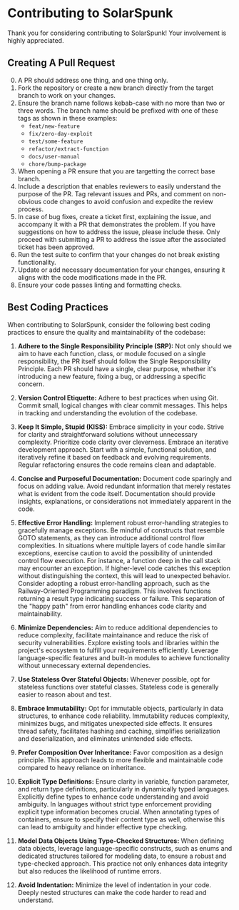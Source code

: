 # Contributing to SolarSpunk

Thank you for considering contributing to SolarSpunk! Your involvement is highly appreciated.

## Creating A Pull Request

0. A PR should address one thing, and one thing only.
1. Fork the repository or create a new branch directly from the target branch to work on your changes.
2. Ensure the branch name follows kebab-case with no more than two or three words. The branch name should be prefixed with one of these tags as shown in these examples:
   - `feat/new-feature`
   - `fix/zero-day-exploit`
   - `test/some-feature`
   - `refactor/extract-function`
   - `docs/user-manual`
   - `chore/bump-package`
3. When opening a PR ensure that you are targetting the correct base branch.
4. Include a description that enables reviewers to easily understand the purpose of the PR. Tag relevant issues and PRs, and comment on non-obvious code changes to avoid confusion and expedite the review process.
5. In case of bug fixes, create a ticket first, explaining the issue, and accompany it with a PR that demonstrates the problem. If you have suggestions on how to address the issue, please include these. Only proceed with submitting a PR to address the issue after the associated ticket has been approved.
6. Run the test suite to confirm that your changes do not break existing functionality.
7. Update or add necessary documentation for your changes, ensuring it aligns with the code modifications made in the PR.
8. Ensure your code passes linting and formatting checks.


## Best Coding Practices

When contributing to SolarSpunk, consider the following best coding practices to ensure the quality and maintainability of the codebase:

1. **Adhere to the Single Responsibility Principle (SRP):** Not only should we aim to have each function, class, or module focused on a single responsibility, the PR itself should follow the Single Responsibility Principle. Each PR should have a single, clear purpose, whether it's introducing a new feature, fixing a bug, or addressing a specific concern.

2.  **Version Control Etiquette:** Adhere to best practices when using Git. Commit small, logical changes with clear commit messages. This helps in tracking and understanding the evolution of the codebase.

3. **Keep It Simple, Stupid (KISS):** Embrace simplicity in your code. Strive for clarity and straightforward solutions without unnecessary complexity. Prioritize code clarity over cleverness. Embrace an iterative development approach. Start with a simple, functional solution, and iteratively refine it based on feedback and evolving requirements. Regular refactoring ensures the code remains clean and adaptable.

4.  **Concise and Purposeful Documentation:** Document code sparingly and focus on adding value. Avoid redundant information that merely restates what is evident from the code itself. Documentation should provide insights, explanations, or considerations not immediately apparent in the code.

5.  **Effective Error Handling:** Implement robust error-handling strategies to gracefully manage exceptions. Be mindful of constructs that resemble GOTO statements, as they can introduce additional control flow complexities. In situations where multiple layers of code handle similar exceptions, exercise caution to avoid the possibility of unintended control flow execution. For instance, a function deep in the call stack may encounter an exception. If higher-level code catches this exception without distinguishing the context, this will lead to unexpected behavior. Consider adopting a robust error-handling approach, such as the Railway-Oriented Programming paradigm. This involves functions returning a result type indicating success or failure. This separation of the "happy path" from error handling enhances code clarity and maintainability.

6. **Minimize Dependencies:** Aim to reduce additional dependencies to reduce complexity, facilitate maintainance and reduce the risk of security vulnerabilities. Explore existing tools and libraries within the project's ecosystem to fulfill your requirements efficiently. Leverage language-specific features and built-in modules to achieve functionality without unnecessary external dependencies.

7. **Use Stateless Over Stateful Objects:** Whenever possible, opt for stateless functions over stateful classes. Stateless code is generally easier to reason about and test.

8. **Embrace Immutability:** Opt for immutable objects, particularly in data structures, to enhance code reliability. Immutability reduces complexity, minimizes bugs, and mitigates unexpected side effects. It ensures thread safety, facilitates hashing and caching, simplifies serialization and deserialization, and eliminates unintended side effects.

9.  **Prefer Composition Over Inheritance:** Favor composition as a design principle. This approach leads to more flexible and maintainable code compared to heavy reliance on inheritance.

10. **Explicit Type Definitions:** Ensure clarity in variable, function parameter, and return type definitions, particularly in dynamically typed languages. Explicitly define types to enhance code understanding and avoid ambiguity. In languages without strict type enforcement providing explicit type information becomes crucial. When annotating types of containers, ensure to specify their content type as well, otherwise this can lead to ambiguity and hinder effective type checking.

11. **Model Data Objects Using Type-Checked Structures:** When defining data objects, leverage language-specific constructs, such as enums and dedicated structures tailored for modeling data, to ensure a robust and type-checked approach. This practice not only enhances data integrity but also reduces the likelihood of runtime errors.

12.  **Avoid Indentation:** Minimize the level of indentation in your code. Deeply nested structures can make the code harder to read and understand.
